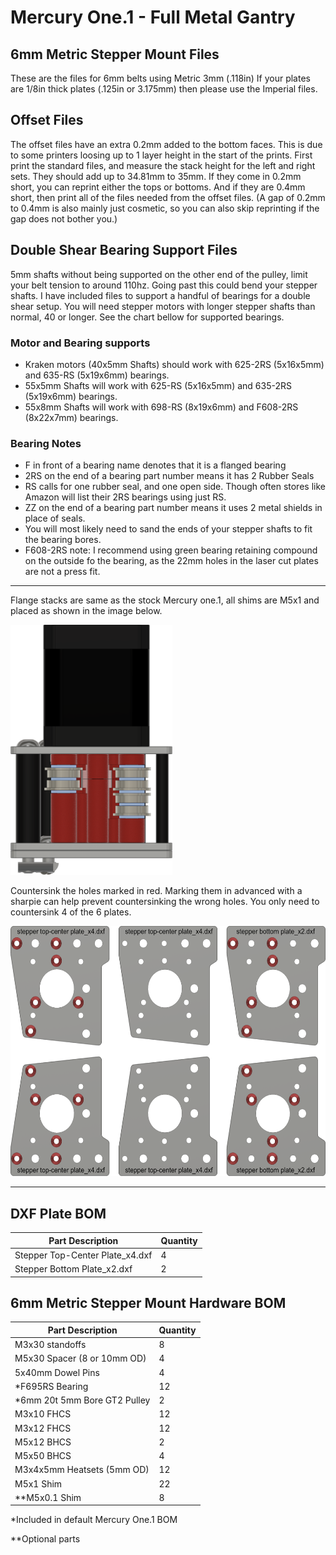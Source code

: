 # Mercury One.1 - Full Metal Gantry

## 6mm Metric Stepper Mount Files

These are the files for 6mm belts using Metric 3mm (.118in)  If your plates are 1/8in thick plates (.125in or 3.175mm) then please use the Imperial files.

## Offset Files

The offset files have an extra 0.2mm added to the bottom faces. This is due to some printers loosing up to 1 layer height in the start of the prints. First print the standard files, and measure the stack height for the left and right sets. They should add up to 34.81mm to 35mm. If they come in 0.2mm short, you can reprint either the tops or bottoms. And if they are 0.4mm short, then print all of the files needed from the offset files. (A gap of 0.2mm to 0.4mm is also mainly just cosmetic, so you can also skip reprinting if the gap does not bother you.)

## Double Shear Bearing Support Files

5mm shafts without being supported on the other end of the pulley, limit your belt tension to around 110hz. Going past this could bend your stepper shafts. I have included files to support a handful of bearings for a double shear setup. You will need stepper motors with longer stepper shafts than normal, 40 or longer. See the chart bellow for supported bearings.

### Motor and Bearing supports

- Kraken motors (40x5mm Shafts) should work with 625-2RS (5x16x5mm) and 635-RS (5x19x6mm) bearings.
- 55x5mm Shafts will work with 625-RS (5x16x5mm) and 635-2RS (5x19x6mm) bearings.
- 55x8mm Shafts will work with 698-RS (8x19x6mm) and F608-2RS (8x22x7mm) bearings.

### Bearing Notes

- F in front of a bearing name denotes that it is a flanged bearing
- 2RS on the end of a bearing part number means it has 2 Rubber Seals
- RS calls for one rubber seal, and one open side. Though often stores like Amazon will list their 2RS bearings using just RS.
- ZZ on the end of a bearing part number means it uses 2 metal shields in place of seals.
- You will most likely need to sand the ends of your stepper shafts to fit the bearing bores.
- F608-2RS note: I recommend using green bearing retaining compound on the outside fo the bearing, as the 22mm holes in the laser cut plates are not a press fit.

___

Flange stacks are same as the stock Mercury one.1, all shims are M5x1 and placed as shown in the image below.

<img src="../../Images/6mm_Stepper_Mount_Flange_Stack.png" alt="Stepper Mount Bearing Stacks" height="400">

Countersink the holes marked in red. Marking them in advanced with a sharpie can help prevent countersinking the wrong holes. You only need to countersink 4 of the 6 plates.

<img src="../../Images/Stepper_Mount_Countersink.png" alt="Stepper Mount Countersink Holes" height="400">

___

## DXF Plate BOM

| Part Description                       | Quantity |
|----------------------------------------|----------|
| Stepper Top-Center Plate_x4.dxf        | 4        |
| Stepper Bottom Plate_x2.dxf            | 2        |

## 6mm Metric Stepper Mount Hardware BOM

| Part Description               | Quantity |
|--------------------------------|----------|
| M3x30 standoffs                | 8        |
| M5x30 Spacer (8 or 10mm OD)    | 4        |
| 5x40mm Dowel Pins              | 4        |
| *F695RS Bearing                | 12       |
| *6mm 20t 5mm Bore GT2 Pulley   | 2        |
| M3x10 FHCS                     | 12       |
| M3x12 FHCS                     | 12       |
| M5x12 BHCS                     | 2        |
| M5x50 BHCS                     | 4        |
| M3x4x5mm Heatsets (5mm OD)     | 12       |
| M5x1 Shim                      | 22       |
| **M5x0.1 Shim                  | 8        |

*Included in default Mercury One.1 BOM

**Optional parts
